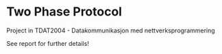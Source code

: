 # Two Phase Protocol

Project in TDAT2004 - Datakommunikasjon med nettverksprogrammering

See report for further details!